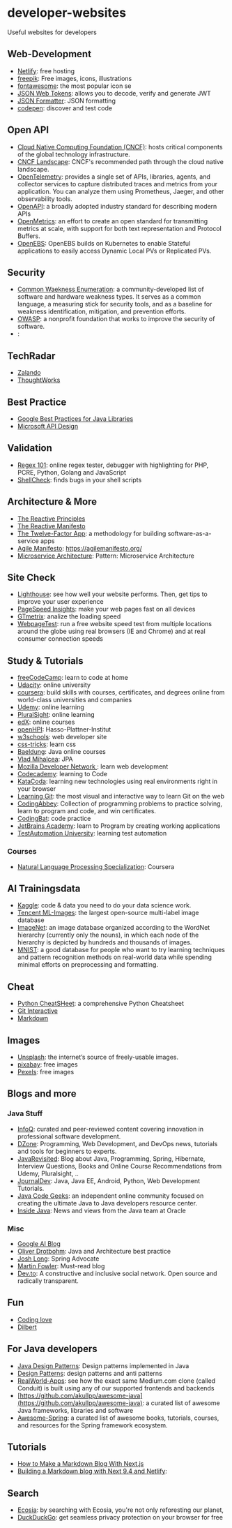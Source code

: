 # developer-websites
Useful websites for developers

## Web-Development

- [Netlify](netlify.com): free hosting
- [freepik](freepik.com): Free images, icons, illustrations
- [fontawesome](fontawesome.com): the most popular icon se
- [JSON Web Tokens](https://jwt.io/): allows you to decode, verify and generate JWT
- [JSON Formatter](https://jsonformatter.org/): JSON formatting
- [codepen](https://codepen.io/): discover and test code

## Open API

- [Cloud Native Computing Foundation (CNCF)](https://www.cncf.io/): hosts critical components of the global technology infrastructure.
- [CNCF Landscape](https://landscape.cncf.io/format=card-mode): CNCF's recommended path through the cloud native landscape. 
- [OpenTelemetry](https://opentelemetry.io/): provides a single set of APIs, libraries, agents, and collector services to capture distributed traces and metrics from your application. You can analyze them using Prometheus, Jaeger, and other observability tools.
- [OpenAPI](https://www.openapis.org/): a broadly adopted industry standard for describing modern APIs
- [OpenMetrics](https://openmetrics.io/): an effort to create an open standard for transmitting metrics at scale, with support for both text representation and Protocol Buffers.
- [OpenEBS](https://openebs.io/): OpenEBS builds on Kubernetes to enable Stateful applications to easily access Dynamic Local PVs or Replicated PVs. 


## Security

- [Common Waekness Enumeration](https://cwe.mitre.org/index.html): a community-developed list of software and hardware weakness types. It serves as a common language, a measuring stick for security tools, and as a baseline for weakness identification, mitigation, and prevention efforts.
- [OWASP](https://owasp.org/): a nonprofit foundation that works to improve the security of software.
- []():

## TechRadar

- [Zalando](https://opensource.zalando.com/tech-radar/)
- [ThoughtWorks](https://www.thoughtworks.com/radar)

## Best Practice

- [Google Best Practices for Java Libraries](https://jlbp.dev/)
- [Microsoft API Design](https://docs.microsoft.com/azure/architecture/microservices/design/api-design)

## Validation

- [Regex 101](https://regex101.com/): online regex tester, debugger with highlighting for PHP, PCRE, Python, Golang and JavaScript
- [ShellCheck](https://www.shellcheck.net/): finds bugs in your shell scripts


## Architecture & More 

- [The Reactive Principles](https://principles.reactive.foundation/principles/index.html)
- [The Reactive Manifesto](https://www.reactivemanifesto.org/)
- [The Twelve-Factor App](https://12factor.net/):  a methodology for building software-as-a-service apps
- [Agile Manifesto](https://agilemanifesto.org/): https://agilemanifesto.org/
- [Microservice Architecture](https://microservices.io/patterns/microservices.html): Pattern: Microservice Architecture


## Site Check

- [Lighthouse](https://web.dev/measure/): see how well your website performs. Then, get tips to improve your user experience 
- [PageSpeed Insights](https://developers.google.com/speed/pagespeed/insights): make your web pages fast on all devices
- [GTmetrix](gtmetrix.com): analize the loading speed
- [WebpageTest](https://www.webpagetest.org/): run a free website speed test from multiple locations around the globe using real browsers (IE and Chrome) and at real consumer connection speeds

## Study & Tutorials

- [freeCodeCamp](https://www.freecodecamp.org/): learn to code at home
- [Udacity](https://www.udacity.com/): online university
- [coursera](https://www.coursera.org/): build skills with courses, certificates, and degrees online from world-class universities and companies
- [Udemy](https://www.udemy.com/): online learning
- [PluralSight](https://www.pluralsight.com/): online learning
- [edX](https://www.edx.org/): online courses
- [openHPI](https://open.hpi.de/): Hasso-Plattner-Institut
- [w3schools](https://www.w3schools.com/): web developer site
- [css-tricks](https://css-tricks.com/): learn css
- [Baeldung](https://www.baeldung.com/): Java online courses
- [Vlad Mihalcea](https://vladmihalcea.com/): JPA
- [Mozilla Developer Network ](https://developer.mozilla.org/en-US/docs/Learn): learn web development
- [Codecademy](https://www.codecademy.com/): learning to Code
- [KataCoda](https://www.katacoda.com/): learning new technologies using real environments right in your browser
- [Learning Git](https://learngitbranching.js.org/): the most visual and interactive way to learn Git on the web
- [CodingAbbey](https://www.codeabbey.com/): Collection of programming problems to practice solving, learn to program and code, and win certificates.
- [CodingBat](https://codingbat.com/java): code practice
- [JetBrains Academy](https://www.jetbrains.com/academy/): learn to Program by creating working applications
- [TestAutomation University](https://testautomationu.applitools.com/): learning test automation

### Courses

- [Natural Language Processing Specialization](https://www.coursera.org/specializations/natural-language-processing): Coursera

## AI Trainingsdata

- [Kaggle](https://www.kaggle.com/): code & data you need to do your data science work. 
- [Tencent ML-Images](https://github.com/Tencent/tencent-ml-images): the largest open-source multi-label image database
- [ImageNet](http://image-net.org/): an image database organized according to the WordNet hierarchy (currently only the nouns), in which each node of the hierarchy is depicted by hundreds and thousands of images.
- [MNIST](http://yann.lecun.com/exdb/mnist/): a good database for people who want to try learning techniques and pattern recognition methods on real-world data while spending minimal efforts on preprocessing and formatting.

## Cheat 

- [Python CheatSHeet](https://github.com/gto76/python-cheatsheet): a comprehensive Python Cheatsheet
- [Git Interactive](https://ndpsoftware.com/git-cheatsheet.html)
- [Markdown](https://guides.github.com/features/mastering-markdown/)

## Images

- [Unsplash](https://unsplash.com/): the internet’s source of freely-usable images.
- [pixabay](https://pixabay.com/): free images 
- [Pexels](https://www.pexels.com/): free images

## Blogs and more

### Java Stuff

- [InfoQ](https://www.infoq.com/): curated and peer-reviewed content covering innovation in professional software development.
- [DZone](https://dzone.com/): Programming, Web Development, and DevOps news, tutorials and tools for beginners to experts.
- [JavaRevisited](https://javarevisited.blogspot.com/): Blog about Java, Programming, Spring, Hibernate, Interview Questions, Books and Online Course Recommendations from Udemy, Pluralsight, ..
- [JpurnalDev](https://www.journaldev.com/): Java, Java EE, Android, Python, Web Development Tutorials.
- [Java Code Geeks](https://www.javacodegeeks.com/): an independent online community focused on creating the ultimate Java to Java developers resource center.
- [Inside Java](https://inside.java/): News and views from the Java team at Oracle


### Misc

- [Google AI Blog](https://ai.googleblog.com/)
- [Oliver Drotbohm](http://olivergierke.de/): Java and Architecture best practice
- [Josh Long](https://joshlong.com/): Spring Advocate
- [Martin Fowler](https://martinfowler.com/bliki/): Must-read blog
- [Dev.to](https://dev.to/): A constructive and inclusive social network. Open source and radically transparent.

## Fun

- [Coding love](https://thecodinglove.com/)
- [Dilbert](https://dilbert.com/)

## For Java developers

- [Java Design Patterns](https://java-design-patterns.com/): Design patterns implemented in Java
- [Design Patterns](https://sourcemaking.com/): design patterns and anti patterns
- [RealWorld-Apps](https://github.com/gothinkster/realworld): see how the exact same Medium.com clone (called Conduit) is built using any of our supported frontends and backends
- [https://github.com/akullpp/awesome-java](https://github.com/akullpp/awesome-java): a curated list of awesome Java frameworks, libraries and software
- [Awesome-Spring](https://github.com/ThomasVitale/awesome-spring): a curated list of awesome books, tutorials, courses, and resources for the Spring framework ecosystem.

## Tutorials

- [How to Make a Markdown Blog With Next.js](https://dev.to/joserfelix/how-to-make-a-static-blog-with-next-js-2bd6)
- [Building a Markdown blog with Next 9.4 and Netlify](https://www.netlify.com/blog/2020/05/04/building-a-markdown-blog-with-next-9.4-and-netlify/):

## Search

- [Ecosia](https://www.ecosia.org/): by searching with Ecosia, you're not only reforesting our planet, 
- [DuckDuckGo](https://duckduckgo.com/): get seamless privacy protection on your browser for free
